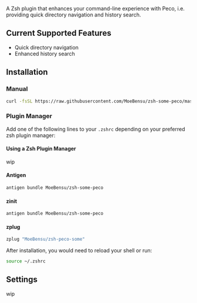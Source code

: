 A Zsh plugin that enhances your command-line experience with Peco, i.e. providing quick directory navigation and history search.

## Current Supported Features

- Quick directory navigation
- Enhanced history search

## Installation

### Manual
```bash
curl -fsSL https://raw.githubusercontent.com/MoeBensu/zsh-some-peco/master/install.sh | sh
```

### Plugin Manager
Add one of the following lines to your `.zshrc` depending on your preferred zsh plugin manager:

#### Using a Zsh Plugin Manager
wip

#### Antigen

```zsh
antigen bundle MoeBensu/zsh-some-peco
```

#### zinit
```zsh
antigen bundle MoeBensu/zsh-some-peco
```

#### zplug
```zsh
zplug "MoeBensu/zsh-peco-some"
```

After installation, you would need to reload your shell or run:
```zsh
source ~/.zshrc
```

## Settings
wip